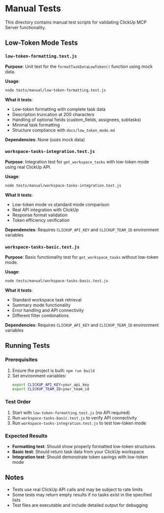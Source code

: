 # Manual Tests

This directory contains manual test scripts for validating ClickUp MCP Server functionality.

## Low-Token Mode Tests

### `low-token-formatting.test.js`
**Purpose**: Unit test for the `formatTaskDataLowToken()` function using mock data.

**Usage**:
```bash
node tests/manual/low-token-formatting.test.js
```

**What it tests**:
- Low-token formatting with complete task data
- Description truncation at 200 characters
- Handling of optional fields (custom_fields, assignees, subtasks)
- Minimal task formatting
- Structure compliance with `docs/low_token_mode.md`

**Dependencies**: None (uses mock data)

### `workspace-tasks-integration.test.js`
**Purpose**: Integration test for `get_workspace_tasks` with low-token mode using real ClickUp API.

**Usage**:
```bash
node tests/manual/workspace-tasks-integration.test.js
```

**What it tests**:
- Low-token mode vs standard mode comparison
- Real API integration with ClickUp
- Response format validation
- Token efficiency verification

**Dependencies**: Requires `CLICKUP_API_KEY` and `CLICKUP_TEAM_ID` environment variables

### `workspace-tasks-basic.test.js`
**Purpose**: Basic functionality test for `get_workspace_tasks` without low-token mode.

**Usage**:
```bash
node tests/manual/workspace-tasks-basic.test.js
```

**What it tests**:
- Standard workspace task retrieval
- Summary mode functionality
- Error handling and API connectivity
- Different filter combinations

**Dependencies**: Requires `CLICKUP_API_KEY` and `CLICKUP_TEAM_ID` environment variables

## Running Tests

### Prerequisites
1. Ensure the project is built: `npm run build`
2. Set environment variables:
   ```bash
   export CLICKUP_API_KEY=your_api_key
   export CLICKUP_TEAM_ID=your_team_id
   ```

### Test Order
1. Start with `low-token-formatting.test.js` (no API required)
2. Run `workspace-tasks-basic.test.js` to verify API connectivity
3. Run `workspace-tasks-integration.test.js` to test low-token mode

### Expected Results
- **Formatting test**: Should show properly formatted low-token structures
- **Basic test**: Should return task data from your ClickUp workspace
- **Integration test**: Should demonstrate token savings with low-token mode

## Notes
- Tests use real ClickUp API calls and may be subject to rate limits
- Some tests may return empty results if no tasks exist in the specified lists
- Test files are executable and include detailed output for debugging